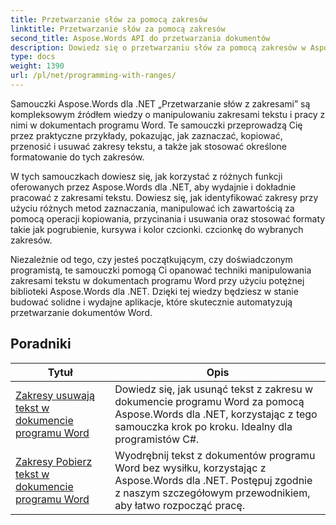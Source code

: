 ```yaml
---
title: Przetwarzanie słów za pomocą zakresów
linktitle: Przetwarzanie słów za pomocą zakresów
second_title: Aspose.Words API do przetwarzania dokumentów
description: Dowiedz się o przetwarzaniu słów za pomocą zakresów w Aspose.Words dla .NET. Dowiedz się, jak manipulować i formatować określone zakresy tekstu w dokumentach programu Word, korzystając ze szczegółowych samouczków i przykładowych kodów.
type: docs
weight: 1390
url: /pl/net/programming-with-ranges/
---
```

Samouczki Aspose.Words dla .NET „Przetwarzanie słów z zakresami” są kompleksowym źródłem wiedzy o manipulowaniu zakresami tekstu i pracy z nimi w dokumentach programu Word. Te samouczki przeprowadzą Cię przez praktyczne przykłady, pokazując, jak zaznaczać, kopiować, przenosić i usuwać zakresy tekstu, a także jak stosować określone formatowanie do tych zakresów.

W tych samouczkach dowiesz się, jak korzystać z różnych funkcji oferowanych przez Aspose.Words dla .NET, aby wydajnie i dokładnie pracować z zakresami tekstu. Dowiesz się, jak identyfikować zakresy przy użyciu różnych metod zaznaczania, manipulować ich zawartością za pomocą operacji kopiowania, przycinania i usuwania oraz stosować formaty takie jak pogrubienie, kursywa i kolor czcionki. czcionkę do wybranych zakresów.

Niezależnie od tego, czy jesteś początkującym, czy doświadczonym programistą, te samouczki pomogą Ci opanować techniki manipulowania zakresami tekstu w dokumentach programu Word przy użyciu potężnej biblioteki Aspose.Words dla .NET. Dzięki tej wiedzy będziesz w stanie budować solidne i wydajne aplikacje, które skutecznie automatyzują przetwarzanie dokumentów Word.

 ## Poradniki
| Tytuł | Opis |
| --- | --- |
| [Zakresy usuwają tekst w dokumencie programu Word](./ranges-delete-text/) | Dowiedz się, jak usunąć tekst z zakresu w dokumencie programu Word za pomocą Aspose.Words dla .NET, korzystając z tego samouczka krok po kroku. Idealny dla programistów C#. |
| [Zakresy Pobierz tekst w dokumencie programu Word](./ranges-get-text/) | Wyodrębnij tekst z dokumentów programu Word bez wysiłku, korzystając z Aspose.Words dla .NET. Postępuj zgodnie z naszym szczegółowym przewodnikiem, aby łatwo rozpocząć pracę. |